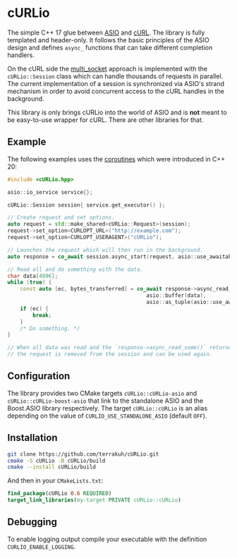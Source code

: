 # cURLio

The simple C++ 17 glue between [ASIO](https://think-async.com/Asio/) and [cURL](https://curl.se/). The library is fully templated and header-only. It follows the basic principles of the ASIO design and defines `async_` functions that can take different completion handlers.

On the cURL side the [multi_socket](https://everything.curl.dev/libcurl/drive/multi-socket) approach is implemented with the `cURLio::Session` class which can handle thousands of requests in parallel. The current implementation of a session is synchronized via ASIO's strand mechanism in order to avoid concurrent access to the cURL handles in the background.

This library is only brings cURLio into the world of ASIO and is **not** meant to be easy-to-use wrapper for cURL. There are other libraries for that.

## Example

The following examples uses the [coroutines](https://en.cppreference.com/w/cpp/language/coroutines) which were introduced in C++ 20:

```cpp
#include <cURLio.hpp>

asio::io_service service{};

cURLio::Session session{ service.get_executor() };

// Create request and set options.
auto request = std::make_shared<cURLio::Request>(session);
request->set_option<CURLOPT_URL>("http://example.com");
request->set_option<CURLOPT_USERAGENT>("cURLio");

// Launches the request which will then run in the background.
auto response = co_await session.async_start(request, asio::use_awaitable);

// Read all and do something with the data.
char data[4096];
while (true) {
	const auto [ec, bytes_transferred] = co_await response->async_read_some(
	                                        asio::buffer(data), 
	                                        asio::as_tuple(asio::use_awaitable));
	if (ec) {
		break;
	}
	/* Do something. */
}

// When all data was read and the `response->async_read_some()` returned `asio::error::eof`
// the request is removed from the session and can be used again.
```

## Configuration

The library provides two CMake targets `cURLio::cURLio-asio` and `cURLio::cURLio-boost-asio` that link to the standalone ASIO and the Boost.ASIO library respectively. The target `cURLio::cURLio` is an alias depending on the value of `CURLIO_USE_STANDALONE_ASIO` (default `OFF`).

## Installation

```sh
git clone https://github.com/terrakuh/cURLio.git
cmake -S cURLio -B cURLio/build
cmake --install cURLio/build
```

And then in your `CMakeLists.txt`:

```cmake
find_package(cURLio 0.6 REQUIRED)
target_link_libraries(my-target PRIVATE cURLio::cURLio)
```

## Debugging

To enable logging output compile your executable with the definition `CURLIO_ENABLE_LOGGING`.
